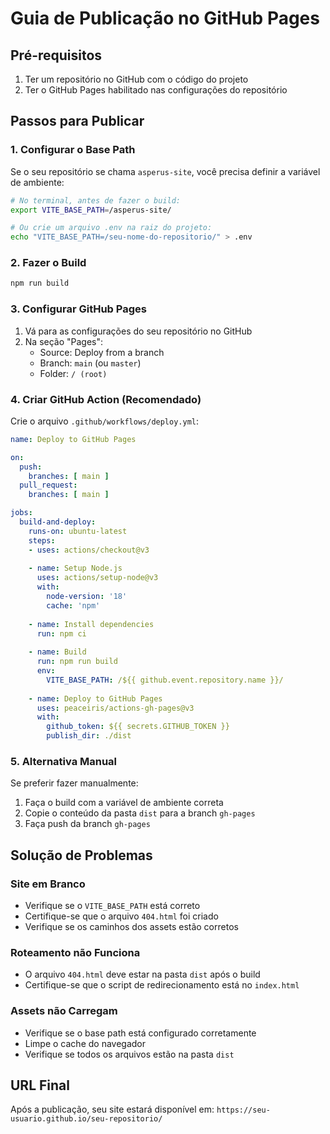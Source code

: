 # Guia de Publicação no GitHub Pages

## Pré-requisitos
1. Ter um repositório no GitHub com o código do projeto
2. Ter o GitHub Pages habilitado nas configurações do repositório

## Passos para Publicar

### 1. Configurar o Base Path
Se o seu repositório se chama `asperus-site`, você precisa definir a variável de ambiente:

```bash
# No terminal, antes de fazer o build:
export VITE_BASE_PATH=/asperus-site/

# Ou crie um arquivo .env na raiz do projeto:
echo "VITE_BASE_PATH=/seu-nome-do-repositorio/" > .env
```

### 2. Fazer o Build
```bash
npm run build
```

### 3. Configurar GitHub Pages
1. Vá para as configurações do seu repositório no GitHub
2. Na seção "Pages":
   - Source: Deploy from a branch
   - Branch: `main` (ou `master`)
   - Folder: `/ (root)`

### 4. Criar GitHub Action (Recomendado)
Crie o arquivo `.github/workflows/deploy.yml`:

```yaml
name: Deploy to GitHub Pages

on:
  push:
    branches: [ main ]
  pull_request:
    branches: [ main ]

jobs:
  build-and-deploy:
    runs-on: ubuntu-latest
    steps:
    - uses: actions/checkout@v3
    
    - name: Setup Node.js
      uses: actions/setup-node@v3
      with:
        node-version: '18'
        cache: 'npm'
    
    - name: Install dependencies
      run: npm ci
    
    - name: Build
      run: npm run build
      env:
        VITE_BASE_PATH: /${{ github.event.repository.name }}/
    
    - name: Deploy to GitHub Pages
      uses: peaceiris/actions-gh-pages@v3
      with:
        github_token: ${{ secrets.GITHUB_TOKEN }}
        publish_dir: ./dist
```

### 5. Alternativa Manual
Se preferir fazer manualmente:

1. Faça o build com a variável de ambiente correta
2. Copie o conteúdo da pasta `dist` para a branch `gh-pages`
3. Faça push da branch `gh-pages`

## Solução de Problemas

### Site em Branco
- Verifique se o `VITE_BASE_PATH` está correto
- Certifique-se que o arquivo `404.html` foi criado
- Verifique se os caminhos dos assets estão corretos

### Roteamento não Funciona
- O arquivo `404.html` deve estar na pasta `dist` após o build
- Certifique-se que o script de redirecionamento está no `index.html`

### Assets não Carregam
- Verifique se o base path está configurado corretamente
- Limpe o cache do navegador
- Verifique se todos os arquivos estão na pasta `dist`

## URL Final
Após a publicação, seu site estará disponível em:
`https://seu-usuario.github.io/seu-repositorio/`